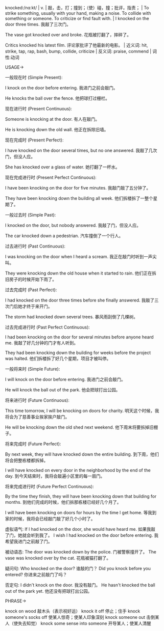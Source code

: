 knocked:/nɑːkt/ | v. | 敲，击，打；撞到；（使）碰，撞；批评，指责； |  To strike something, usually with your hand, making a noise.  To collide with something or someone. To criticize or find fault with. |  I knocked on the door three times. 我敲了三次门。

The vase got knocked over and broke. 花瓶被打翻了，摔碎了。

Critics knocked his latest film.  评论家批评了他最新的电影。 | 近义词: hit, strike, tap, rap, bash, bump, collide, criticize | 反义词: praise, commend | 词性:动词


USAGE->

一般现在时 (Simple Present):

I knock on the door before entering. 我进门之前会敲门。

He knocks the ball over the fence. 他把球打过栅栏。


现在进行时 (Present Continuous):

Someone is knocking at the door. 有人在敲门。

He is knocking down the old wall. 他正在拆除旧墙。


现在完成时 (Present Perfect):

I have knocked on the door several times, but no one answered. 我敲了几次门，但没人应。

She has knocked over a glass of water. 她打翻了一杯水。


现在完成进行时 (Present Perfect Continuous):

I have been knocking on the door for five minutes. 我敲门敲了五分钟了。

They have been knocking down the building all week. 他们拆楼拆了一整个星期了。


一般过去时 (Simple Past):

I knocked on the door, but nobody answered. 我敲了门，但没人应。

The car knocked down a pedestrian. 汽车撞倒了一个行人。


过去进行时 (Past Continuous):

I was knocking on the door when I heard a scream. 我正在敲门时听到一声尖叫。

They were knocking down the old house when it started to rain. 他们正在拆旧房子的时候开始下雨了。


过去完成时 (Past Perfect):

I had knocked on the door three times before she finally answered. 我敲了三次门后她才终于来开门。

The storm had knocked down several trees.  暴风雨刮倒了几棵树。


过去完成进行时 (Past Perfect Continuous):

I had been knocking on the door for several minutes before anyone heard me.  我敲了好几分钟的门才有人听到。

They had been knocking down the building for weeks before the project was halted.  他们拆楼拆了好几个星期，项目才被叫停。


一般将来时 (Simple Future):

I will knock on the door before entering. 我进门之前会敲门。

He will knock the ball out of the park. 他会把球打出公园。


将来进行时 (Future Continuous):

This time tomorrow, I will be knocking on doors for charity. 明天这个时候，我将会为了慈善事业挨家挨户敲门。

He will be knocking down the old shed next weekend. 他下周末将要拆掉旧棚子。


将来完成时 (Future Perfect):

By next week, they will have knocked down the entire building. 到下周，他们将会把整栋楼都拆掉。

I will have knocked on every door in the neighborhood by the end of the day. 到今天结束时，我将会敲遍小区里的每一扇门。


将来完成进行时 (Future Perfect Continuous):

By the time they finish, they will have been knocking down that building for months. 到他们完成的时候，他们拆那栋楼已经好几个月了。

I will have been knocking on doors for hours by the time I get home.  等我到家的时候，我将会已经敲门敲了好几个小时了。


虚拟语气:
If I had knocked on the door, she would have heard me. 如果我敲了门，她就会听到我了。
I wish I had knocked on the door before entering. 我希望我进门之前敲了门。

被动语态:
The door was knocked down by the police. 门被警察撞开了。
The vase was knocked over by the cat. 花瓶被猫打翻了。

疑问句:
Who knocked on the door? 谁敲的门？
Did you knock before you entered? 你进来之前敲门了吗？

否定句:
I didn't knock on the door. 我没有敲门。
He hasn't knocked the ball out of the park yet. 他还没有把球打出公园。


PHRASE->

knock on wood  敲木头（表示祝好运）
knock it off  停止；住手
knock someone's socks off  使某人惊奇；使某人印象深刻
knock someone out  击倒某人（使失去知觉）
knock some sense into someone  开导某人；使某人清醒
